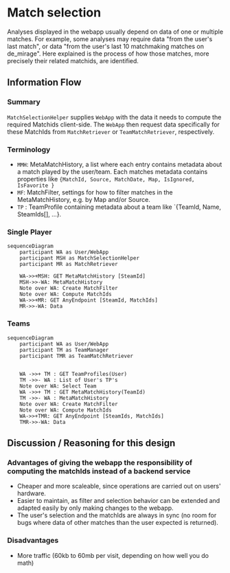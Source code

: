 # Match selection
Analyses displayed in the webapp usually depend on data of one or multiple matches. For example, some analyses may require data "from the user's last match", or data "from the user's last 10 matchmaking matches on de_mirage". Here explained is the process of how those matches, more precisely their related matchids, are identified. 

## Information Flow

### Summary
`MatchSelectionHelper` supplies `WebApp` with the data it needs to compute the required Matchids client-side. The `WebApp` then request data specifically for these MatchIds from `MatchRetriever` or `TeamMatchRetriever`, respectively.

### Terminology
- `MMH`: MetaMatchHistory, a list where each entry contains metadata about a match played by the user/team. Each matches metadata contains properties like 
`{MatchId, Source, MatchDate, Map, IsIgnored, IsFavorite }`
- `MF`: MatchFilter, settings for how to filter matches in the MetaMatchHistory, e.g. by Map and/or Source.
- `TP` : TeamProfile containing metadata about a team like `{TeamId, Name, SteamIds[], ...}.

### Single Player
```mermaid
sequenceDiagram
    participant WA as User/WebApp
    participant MSH as MatchSelectionHelper
    participant MR as MatchRetriever

    WA->>+MSH: GET MetaMatchHistory [SteamId]
    MSH->>-WA: MetaMatchHistory
    Note over WA: Create MatchFilter
    Note over WA: Compute MatchIds
    WA->>+MR: GET AnyEndpoint [SteamId, MatchIds]
    MR->>-WA: Data
```

### Teams
```mermaid
sequenceDiagram
    participant WA as User/WebApp
    participant TM as TeamManager
    participant TMR as TeamMatchRetriever


	WA ->>+ TM : GET TeamProfiles(User)
	TM ->>- WA : List of User's TP's
    Note over WA: Select Team
	WA ->>+ TM : GET MetaMatchHistory(TeamId)
	TM ->>- WA : MetaMatchHistory
    Note over WA: Create MatchFilter
    Note over WA: Compute MatchIds
    WA->>+TMR: GET AnyEndpoint [SteamIds, MatchIds]
    TMR->>-WA: Data
```
 

## Discussion / Reasoning for this design
### Advantages of giving the webapp the responsibility of computing the matchIds instead of a backend service
- Cheaper and more scaleable, since operations are carried out on users' hardware.
- Easier to maintain, as filter and selection behavior can be extended and adapted easily by only making changes to the webapp.
- The user's selection and the matchIds are always in sync (no room for bugs where data of other matches than the user expected is returned).

### Disadvantages
- More traffic (60kb to 60mb per visit, depending on how well you do math)
